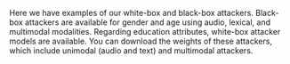 Here we have examples of our white-box and black-box attackers. Black-box attackers are available for gender and age using audio, lexical, and multimodal modalities. Regarding education attributes, white-box attacker models are available. You can download the weights of these attackers, which include unimodal (audio and text) and multimodal attackers.

